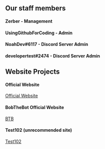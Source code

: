 ## Our staff members
#### Zerber - Management
#### UsingGithubForCoding - Admin
#### NoahDev#6117 - Discord Server Admin
#### developertest#2474 - Discord Server Admin

## Website Projects
#### Official Website
<a href="https://zerberdev.github.io">Official Website</a>
#### BobTheBot Official Website
<a href="https://zerberdev.github.io/bobthebot.html">BTB</a>
#### Test102 (unrecommended site)
<a href="https://zerber102.github.io/web">Test102</a>

